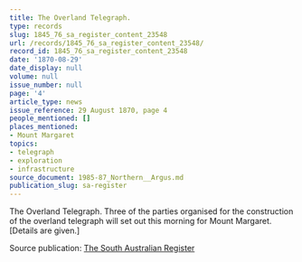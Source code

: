 ```yaml
---
title: The Overland Telegraph.
type: records
slug: 1845_76_sa_register_content_23548
url: /records/1845_76_sa_register_content_23548/
record_id: 1845_76_sa_register_content_23548
date: '1870-08-29'
date_display: null
volume: null
issue_number: null
page: '4'
article_type: news
issue_reference: 29 August 1870, page 4
people_mentioned: []
places_mentioned:
- Mount Margaret
topics:
- telegraph
- exploration
- infrastructure
source_document: 1985-87_Northern__Argus.md
publication_slug: sa-register
---
```


The Overland Telegraph.  Three of the parties organised for the construction of the overland telegraph will set out this morning for Mount Margaret.   [Details are given.]

Source publication: [The South Australian Register](/publications/sa-register/)
